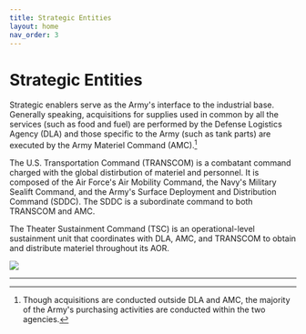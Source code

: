 ```yaml
---
title: Strategic Entities
layout: home
nav_order: 3
---
```


# Strategic Entities

Strategic enablers serve as the Army's interface to the industrial base. Generally speaking, acquisitions for supplies used in common by all the services (such as food and fuel) are performed by the Defense Logistics Agency (DLA) and those specific to the Army (such as tank parts) are executed by the Army Materiel Command (AMC).[^1]

The U.S. Transportation Command (TRANSCOM) is a combatant command charged with the global distirbution of materiel and personnel. It is composed of the Air Force's Air Mobility Command, the Navy's Military Sealift Command, and the Army's Surface Deployment and Distribution Command (SDDC). The SDDC is a subordinate command to both TRANSCOM and AMC.

The Theater Sustainment Command (TSC) is an operational-level sustainment unit that coordinates with DLA, AMC, and TRANSCOM to obtain and distribute materiel throughout its AOR. 

![](../../strategic/images/strategic-tsc-relationship.png)

----

[^1]: Though acquisitions are conducted outside DLA and AMC, the majority of the Army's purchasing activities are conducted within the two agencies.
